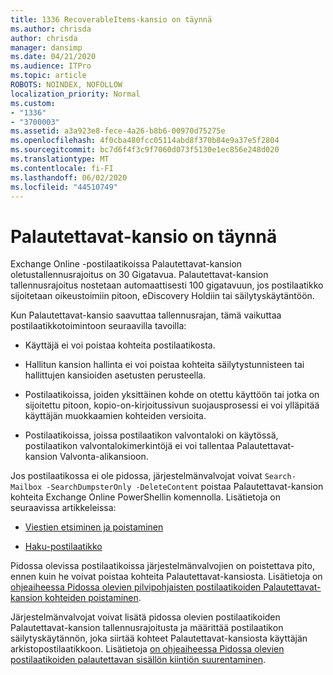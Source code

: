 ```yaml
---
title: 1336 RecoverableItems-kansio on täynnä
ms.author: chrisda
author: chrisda
manager: dansimp
ms.date: 04/21/2020
ms.audience: ITPro
ms.topic: article
ROBOTS: NOINDEX, NOFOLLOW
localization_priority: Normal
ms.custom:
- "1336"
- "3700003"
ms.assetid: a3a923e8-fece-4a26-b8b6-00970d75275e
ms.openlocfilehash: 4f0cba480fcc05114abd8f370b84e9a37e5f2804
ms.sourcegitcommit: bc7d6f4f3c9f7060d073f5130e1ec856e248d020
ms.translationtype: MT
ms.contentlocale: fi-FI
ms.lasthandoff: 06/02/2020
ms.locfileid: "44510749"
---
```

# <a name="the-recoverable-items-folder-is-full"></a>Palautettavat-kansio on täynnä

Exchange Online -postilaatikoissa Palautettavat-kansion oletustallennusrajoitus on 30 Gigatavua. Palautettavat-kansion tallennusrajoitus nostetaan automaattisesti 100 gigatavuun, jos postilaatikko sijoitetaan oikeustoimiin pitoon, eDiscovery Holdiin tai säilytyskäytäntöön.

Kun Palautettavat-kansio saavuttaa tallennusrajan, tämä vaikuttaa postilaatikkotoimintoon seuraavilla tavoilla:

- Käyttäjä ei voi poistaa kohteita postilaatikosta.

- Hallitun kansion hallinta ei voi poistaa kohteita säilytystunnisteen tai hallittujen kansioiden asetusten perusteella.

- Postilaatikoissa, joiden yksittäinen kohde on otettu käyttöön tai jotka on sijoitettu pitoon, kopio-on-kirjoitussivun suojausprosessi ei voi ylläpitää käyttäjän muokkaamien kohteiden versioita.

- Postilaatikoissa, joissa postilaatikon valvontaloki on käytössä, postilaatikon valvontalokimerkintöjä ei voi tallentaa Palautettavat-kansion Valvonta-alikansioon.

Jos postilaatikossa ei ole pidossa, järjestelmänvalvojat voivat `Search-Mailbox -SearchDumpsterOnly -DeleteContent` poistaa Palautettavat-kansion kohteita Exchange Online PowerShellin komennolla. Lisätietoja on seuraavissa artikkeleissa:

- [Viestien etsiminen ja poistaminen](https://docs.microsoft.com/microsoft-365/compliance/search-for-and-delete-messagesadmin-help)

- [Haku-postilaatikko](https://docs.microsoft.com/powershell/module/exchange/mailboxes/Search-Mailbox)

Pidossa olevissa postilaatikoissa järjestelmänvalvojien on poistettava pito, ennen kuin he voivat poistaa kohteita Palautettavat-kansiosta. Lisätietoja on [ohjeaiheessa Pidossa olevien pilvipohjaisten postilaatikoiden Palautettavat-kansion kohteiden poistaminen](https://docs.microsoft.com/microsoft-365/compliance/delete-items-in-the-recoverable-items-folder-of-mailboxes-on-hold).

Järjestelmänvalvojat voivat lisätä pidossa olevien postilaatikoiden Palautettavat-kansion tallennusrajoitusta ja määrittää postilaatikon säilytyskäytännön, joka siirtää kohteet Palautettavat-kansiosta käyttäjän arkistopostilaatikkoon. Lisätietoja [on ohjeaiheessa Pidossa olevien postilaatikoiden palautettavan sisällön kiintiön suurentaminen](https://docs.microsoft.com/microsoft-365/compliance/increase-the-recoverable-quota-for-mailboxes-on-hold).

